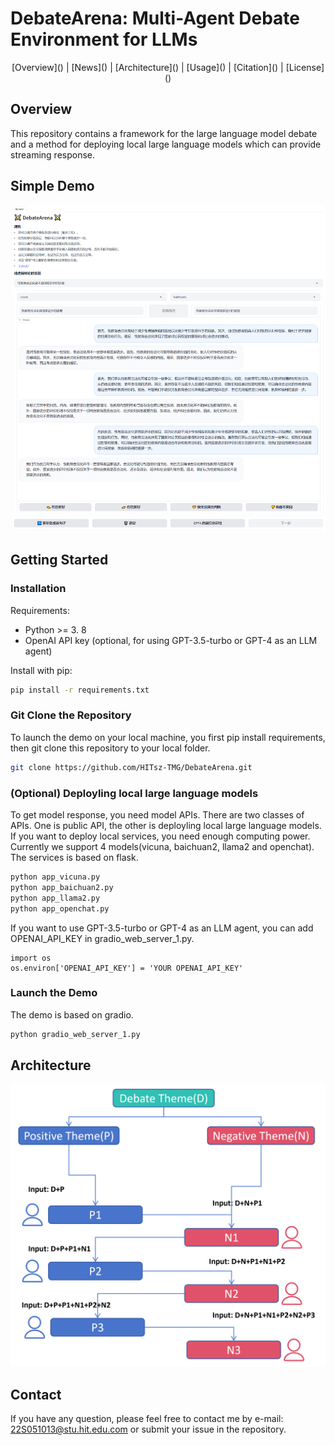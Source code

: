 # DebateArena: Multi-Agent Debate Environment for LLMs

<div align="center">
 [Overview]() | [News]() | [Architecture]() | [Usage]() | [Citation]() | [License]()
</div>


## Overview

This repository contains a framework for the large language model debate and a method for deploying local large language models which can provide streaming response.


## Simple Demo
![DebateArena Demo](imgs/DebateExample.png)

## Getting Started


### Installation
Requirements:

- Python >= 3. 8
- OpenAI API key (optional, for using GPT-3.5-turbo or GPT-4 as an LLM agent)

Install with pip:
```bash
pip install -r requirements.txt
```



### Git Clone the Repository
To launch the demo on your local machine, you first pip install requirements, then git clone this repository to your local folder.
```bash
git clone https://github.com/HITsz-TMG/DebateArena.git
```
### (Optional) Deployling local large language models
To get model response, you need model APIs. There are two classes of APIs. One is public API, the other is deployling local large language models. If you want to deploy local services, you need enough computing power. Currently we support 4 models(vicuna, baichuan2, llama2 and openchat). The services is based on flask.
```bash
python app_vicuna.py
python app_baichuan2.py
python app_llama2.py
python app_openchat.py
```
If you want to use GPT-3.5-turbo or GPT-4 as an LLM agent, you can add OPENAI_API_KEY in gradio_web_server_1.py.
```
import os
os.environ['OPENAI_API_KEY'] = 'YOUR OPENAI_API_KEY'
```
### Launch the Demo
The demo is based on gradio.
```bash
python gradio_web_server_1.py
```

## Architecture
![Architecture](imgs/Architecture.png)

## Contact
If you have any question, please feel free to contact me by e-mail: 22S051013@stu.hit.edu.com or submit your issue in the repository.

<!-- ## Citation
```
@article{shi2023generative,
  title={Generative Multimodal Entity Linking},
  author={Shi, Senbao and Xu, Zhenran and Hu, Baotian and Zhang, Min},
  journal={arXiv preprint arXiv:2306.12725},
  year={2023}
}
```

## License
This repository respects to Apache license 2.0. -->
